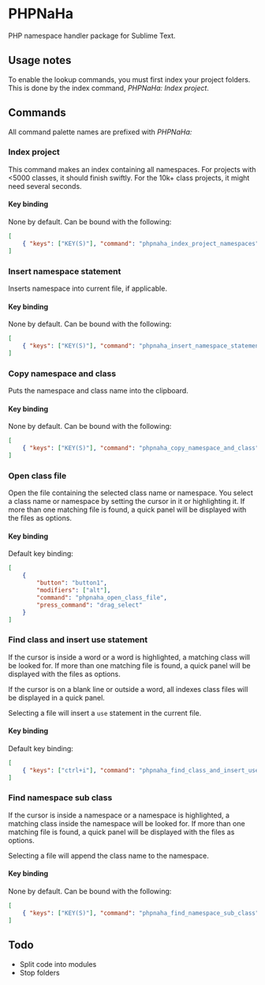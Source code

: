 # PHPNaHa

PHP namespace handler package for Sublime Text.

## Usage notes

To enable the lookup commands, you must first index your project folders. This is done by the index command, _PHPNaHa: Index project_.

## Commands

All command palette names are prefixed with _PHPNaHa:_

### Index project

This command makes an index containing all namespaces. For projects with <5000 classes, it should finish swiftly. For the 10k+ class projects, it might need several seconds.

#### Key binding

None by default. Can be bound with the following:

```json
[
    { "keys": ["KEY(S)"], "command": "phpnaha_index_project_namespaces" }
]
```

### Insert namespace statement

Inserts namespace into current file, if applicable.

#### Key binding

None by default. Can be bound with the following:

```json
[
    { "keys": ["KEY(S)"], "command": "phpnaha_insert_namespace_statement" }
]
```

### Copy namespace and class

Puts the namespace and class name into the clipboard.

#### Key binding

None by default. Can be bound with the following:

```json
[
    { "keys": ["KEY(S)"], "command": "phpnaha_copy_namespace_and_class" }
]
```

### Open class file

Open the file containing the selected class name or namespace. You select a class name or namespace by setting the cursor in it or highlighting it. If more than one matching file is found, a quick panel will be displayed with the files as options.

#### Key binding

Default key binding:

```json
[
    {
        "button": "button1",
        "modifiers": ["alt"],
        "command": "phpnaha_open_class_file",
        "press_command": "drag_select"
    }
]
```

### Find class and insert use statement

If the cursor is inside a word or a word is highlighted, a matching class will be looked for. If more than one matching file is found, a quick panel will be displayed with the files as options.

If the cursor is on a blank line or outside a word, all indexes class files will be displayed in a quick panel.

Selecting a file will insert a `use` statement in the current file.

#### Key binding

Default key binding:

```json
[
    { "keys": ["ctrl+i"], "command": "phpnaha_find_class_and_insert_use_statement" }
]
```

### Find namespace sub class

If the cursor is inside a namespace or a namespace is highlighted, a matching class inside the namespace will be looked for. If more than one matching file is found, a quick panel will be displayed with the files as options.

Selecting a file will append the class name to the namespace.

#### Key binding

None by default. Can be bound with the following:

```json
[
    { "keys": ["KEY(S)"], "command": "phpnaha_find_namespace_sub_class" }
]
```

## Todo

* Split code into modules
* Stop folders
